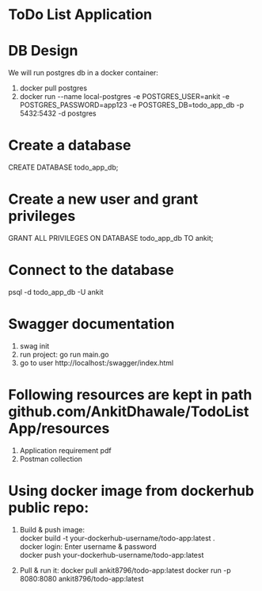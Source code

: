 # ToDo List Application

# DB Design
We will run postgres db in a docker container:
1. docker pull postgres
2. docker run --name local-postgres -e POSTGRES_USER=ankit -e POSTGRES_PASSWORD=app123 -e POSTGRES_DB=todo_app_db -p 5432:5432 -d postgres

# Create a database
CREATE DATABASE todo_app_db;

# Create a new user and grant privileges
GRANT ALL PRIVILEGES ON DATABASE todo_app_db TO ankit;

# Connect to the database
psql -d todo_app_db -U ankit

# Swagger documentation
1. swag init
2. run project: go run main.go
3. go to user http://localhost:<PORT>/swagger/index.html

# Following resources are kept in path github.com/AnkitDhawale/TodoListApp/resources
1. Application requirement pdf
2. Postman collection 

# Using docker image from dockerhub public repo:
1. Build & push image: \
docker build -t your-dockerhub-username/todo-app:latest . \
docker login: Enter username & password \
docker push your-dockerhub-username/todo-app:latest

2. Pull & run it:
docker pull ankit8796/todo-app:latest
docker run -p 8080:8080 ankit8796/todo-app:latest
